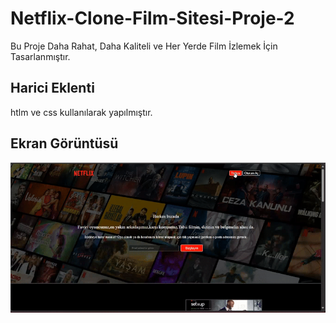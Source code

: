 <h1>Netflix-Clone-Film-Sitesi-Proje-2</h1>

Bu Proje Daha Rahat,  Daha Kaliteli ve Her Yerde Film İzlemek İçin Tasarlanmıştır.

<h2> Harici Eklenti </h2>

htlm ve css kullanılarak yapılmıştır.

<h2> Ekran Görüntüsü</h2>

![](Netflix-Clon-2.gif)
